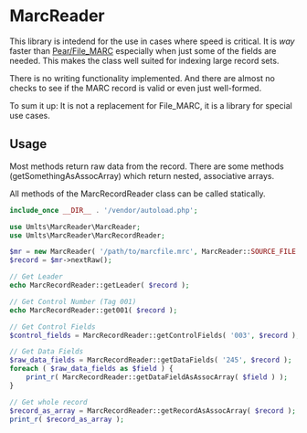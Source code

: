 MarcReader
==========

This library is intedend for the use in cases where speed is critical. 
It is *way* faster than [Pear/File_MARC](https://github.com/pear/File_MARC) 
especially when just some of the fields are needed. This makes the class 
well suited for indexing large record sets.

There is no writing functionality implemented. And there are almost no 
checks to see if the MARC record is valid or even just well-formed.

To sum it up: It is not a replacement for File_MARC, it is a library for 
special use cases.

Usage
-----

Most methods return raw data from the record. There are some methods
(getSomethingAsAssocArray) which return nested, associative arrays.

All methods of the MarcRecordReader class can be called statically.

```php
include_once __DIR__ . '/vendor/autoload.php';

use Umlts\MarcReader\MarcReader;
use Umlts\MarcReader\MarcRecordReader;

$mr = new MarcReader( '/path/to/marcfile.mrc', MarcReader::SOURCE_FILE );
$record = $mr->nextRaw();

// Get Leader
echo MarcRecordReader::getLeader( $record );

// Get Control Number (Tag 001)
echo MarcRecordReader::get001( $record );

// Get Control Fields
$control_fields = MarcRecordReader::getControlFields( '003', $record );

// Get Data Fields
$raw_data_fields = MarcRecordReader::getDataFields( '245', $record );
foreach ( $raw_data_fields as $field ) {
    print_r( MarcRecordReader::getDataFieldAsAssocArray( $field ) );
}

// Get whole record
$record_as_array = MarcRecordReader::getRecordAsAssocArray( $record );
print_r( $record_as_array );
```